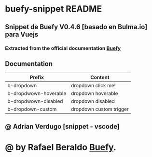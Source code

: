 # buefy-snippet README
## Snippet de Buefy V0.4.6 [basado en Bulma.io] para Vuejs
### Extracted from the official documentation [Buefy](https://buefy.github.io/#/)

## Documentation

Prefix | Content
------- | -------
b-dropdown | dropdown click me!
b-dropdwown-hoverable | dropdown hoverable
b-dropdwown-disabled | dropdown disabled
b-dropdown-custom | dropdown custom trigger


## @ Adrian Verdugo [snippet - vscode]
# @ by Rafael Beraldo [Buefy](https://buefy.github.io/#/).